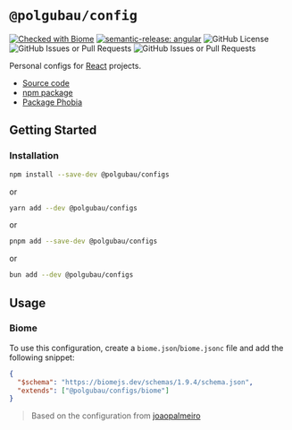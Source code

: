 # `@polgubau/config`

[![Checked with Biome](https://img.shields.io/badge/Checked_with-Biome-60a5fa?style=flat&logo=biome)](https://biomejs.dev)
[![semantic-release: angular](https://img.shields.io/badge/semantic--release-angular-e10079?logo=semantic-release)](https://github.com/semantic-release/semantic-release)
![GitHub License](https://img.shields.io/github/license/PolGubau/configs)
![GitHub Issues or Pull Requests](https://img.shields.io/github/issues/PolGubau/configs)
![GitHub Issues or Pull Requests](https://img.shields.io/github/issues-pr/PolGubau/configs)



Personal configs for [React](https://react.dev/) projects.

- [Source code](https://github.com/PolGubau/configs)
- [npm package](https://www.npmjs.com/package/@polgubau/configs)
- [Package Phobia](https://packagephobia.com/result?p=%40polgubau%2Fconfigs)

## Getting Started

### Installation

```bash
npm install --save-dev @polgubau/configs
```

or

```bash
yarn add --dev @polgubau/configs
```

or

```bash
pnpm add --save-dev @polgubau/configs
```

or

```bash
bun add --dev @polgubau/configs
```

## Usage
### Biome
To use this configuration, create a `biome.json`/`biome.jsonc` file and add the following snippet:

```json
{
  "$schema": "https://biomejs.dev/schemas/1.9.4/schema.json",
  "extends": ["@polgubau/configs/biome"]
}
```
 

> Based on the configuration from [joaopalmeiro](https://github.com/joaopalmeiro)